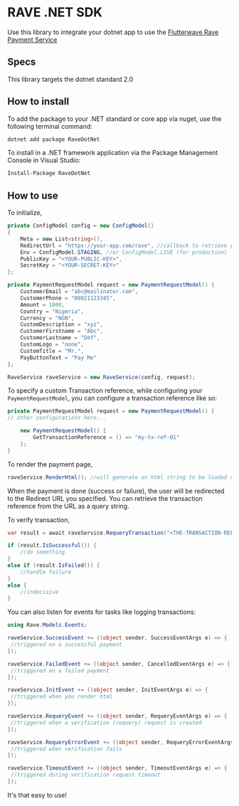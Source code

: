 # RAVE .NET SDK

Use this library to integrate your dotnet app to use the [Flutterwave Rave Payment Service](https://rave.flutterwave.com)

## Specs

This library targets the dotnet standard 2.0

## How to install

To add the package to your .NET standard or core app via nuget, use the following terminal command:

```bash
dotnet add package RaveDotNet
```

To install in a .NET framework application via the Package Management Console in Visual Studio:

```cmd
Install-Package RaveDotNet
```

## How to use

To initialize,

```cs
private ConfigModel config = new ConfigModel()
{
    Meta = new List<string>(),
    RedirectUrl = "https://your-app.com/rave", //callback to retrieve payment status
    Env = ConfigModel.STAGING, //or ConfigModel.LIVE (for production)
    PublicKey = "<YOUR-PUBLIC-KEY>",
    SecretKey = "<YOUR-SECRET-KEY>"
};

private PaymentRequestModel request = new PaymentRequestModel() {
    CustomerEmail = "abc@mailinator.com",
    CustomerPhone = "08021123345",
    Amount = 1000,
    Country = "Nigeria",
    Currency = "NGN",
    CustomDescription = "xyz",
    CustomerFirstname = "Abc",
    CustomerLastname = "Def",
    CustomLogo = "none",
    CustomTitle = "Mr.",
    PayButtonText = "Pay Me"
};

RaveService raveService = new RaveService(config, request);
```
To specify a custom Transaction reference, while configuring your `PaymentRequestModel`, you can configure a transaction reference like so:

```cs
private PaymentRequestModel request = new PaymentRequestModel() {
// other configurations here...

    new PaymentRequestModel() {
        GetTransactionReference = () => "my-tx-ref-01"
    };
}
```

To render the payment page,

```cs
raveService.RenderHtml(); //will generate an html string to be loaded on the client browser
```

When the payment is done (success or failure), the user will be redirected to the Redirect URL you specified. You can retrieve the transaction reference from the URL as a query string.

To verify transaction,

```cs
var result = await raveService.RequeryTransaction("<THE-TRANSACTION-REFERENCE-YOU-RECEIVED>");

if (result.IsSuccessful()) {
    //do something
}
else if (result.IsFailed()) {
    //handle failure
}
else {
    //indecisive
}
```

You can also listen for events for tasks like logging transactions:

```cs
using Rave.Models.Events;
```

```cs
raveService.SuccessEvent += ((object sender, SuccessEventArgs e) => {
 //triggered on a successful payment
});

raveService.FailedEvent += ((object sender, CancelledEventArgs e) => {
 //triggered on a failed payment
});

raveService.InitEvent += ((object sender, InitEventArgs e) => {
 //triggered when you render html
});

raveService.RequeryEvent += ((object sender, RequeryEventArgs e) => {
 //triggered when a verification (requery) request is created
});

raveService.RequeryErrorEvent += ((object sender, RequeryErrorEventArgs e) => {
 //triggered when verification fails
});

raveService.TimeoutEvent += ((object sender, TimeoutEventArgs e) => {
 //triggered during verification request timeout
});
```

It's that easy to use!
